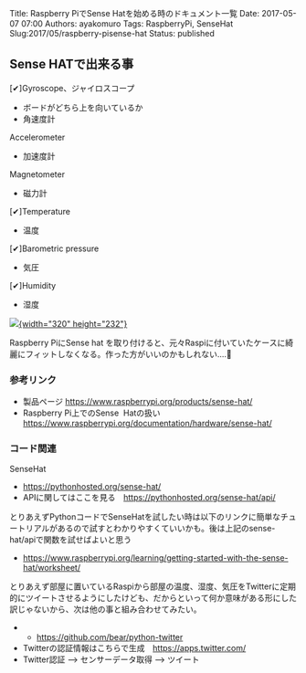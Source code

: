 Title: Raspberry PiでSense Hatを始める時のドキュメント一覧
Date: 2017-05-07 07:00
Authors: ayakomuro
Tags:  RaspberryPi, SenseHat
Slug:2017/05/raspberry-pisense-hat
Status: published

Sense HATで出来る事
-------------------

\[✔︎\]Gyroscope、ジャイロスコープ

-   ボードがどちら上を向いているか
-   角速度計

Accelerometer 

-   加速度計

Magnetometer

-   磁力計

\[✔︎\]Temperature

-   温度

\[✔︎\]Barometric pressure

-   気圧

\[✔︎\]Humidity

-   湿度







[![](http://code.popowa.com/damdum/wp-content/uploads/2017/05/image-1444117187018-300x218.jpg){width="320"
height="232"}](http://code.popowa.com/damdum/wp-content/uploads/2017/05/image-1444117187018.jpg)











Raspberry PiにSense hat
を取り付けると、元々Raspiに付いていたケースに綺麗にフィットしなくなる。作った方がいいのかもしれない\....👀







### 参考リンク



-   製品ページ <https://www.raspberrypi.org/products/sense-hat/>
-   Raspberry Pi上でのSense
     Hatの扱い　<https://www.raspberrypi.org/documentation/hardware/sense-hat/> 



### コード関連



SenseHat





-   <https://pythonhosted.org/sense-hat/>
-   APIに関してはここを見る　<https://pythonhosted.org/sense-hat/api/>

とりあえずPythonコードでSenseHatを試したい時は以下のリンクに簡単なチュートリアルがあるので試すとわかりやすくていいかも。後は上記のsense-hat/apiで関数を試せばよいと思う





-   <https://www.raspberrypi.org/learning/getting-started-with-the-sense-hat/worksheet/> 



とりあえず部屋に置いているRaspiから部屋の温度、湿度、気圧をTwitterに定期的にツイートさせるようにしたけども、だからといって何か意味がある形にした訳じゃないから、次は他の事と組み合わせてみたい。







-   -   <https://github.com/bear/python-twitter>
-   Twitterの認証情報はこちらで生成　<https://apps.twitter.com/>
-   Twitter認証 \--\> センサーデータ取得 \--\> ツイート
